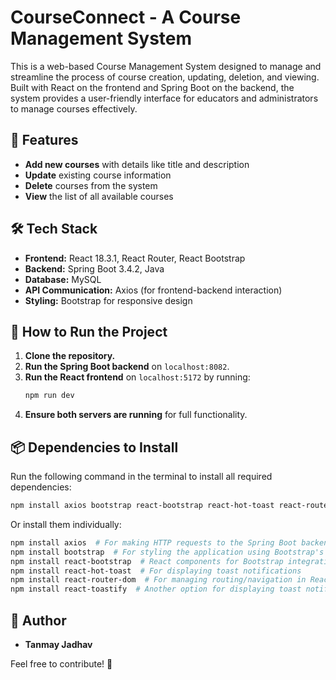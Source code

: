 # CourseConnect - A Course Management System

This is a web-based Course Management System designed to manage and streamline the process of course creation, updating, deletion, and viewing. Built with React on the frontend and Spring Boot on the backend, the system provides a user-friendly interface for educators and administrators to manage courses effectively.

## 🚀 Features
- **Add new courses** with details like title and description
- **Update** existing course information
- **Delete** courses from the system
- **View** the list of all available courses

## 🛠 Tech Stack
- **Frontend:** React 18.3.1, React Router, React Bootstrap
- **Backend:** Spring Boot 3.4.2, Java
- **Database:** MySQL
- **API Communication:** Axios (for frontend-backend interaction)
- **Styling:** Bootstrap for responsive design

## 🔧 How to Run the Project
1. **Clone the repository.**
2. **Run the Spring Boot backend** on `localhost:8082`.
3. **Run the React frontend** on `localhost:5172` by running:
   ```sh
   npm run dev
   ```
4. **Ensure both servers are running** for full functionality.

## 📦 Dependencies to Install
Run the following command in the terminal to install all required dependencies:
```sh
npm install axios bootstrap react-bootstrap react-hot-toast react-router-dom react-toastify
```
Or install them individually:
```sh
npm install axios  # For making HTTP requests to the Spring Boot backend
npm install bootstrap  # For styling the application using Bootstrap's CSS
npm install react-bootstrap  # React components for Bootstrap integration
npm install react-hot-toast  # For displaying toast notifications
npm install react-router-dom  # For managing routing/navigation in React
npm install react-toastify  # Another option for displaying toast notifications
```

## 📌 Author
- **Tanmay Jadhav**

Feel free to contribute! 🚀

